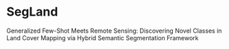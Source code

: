 # SegLand
Generalized Few-Shot Meets Remote Sensing: Discovering Novel Classes in Land Cover Mapping via Hybrid Semantic Segmentation Framework
